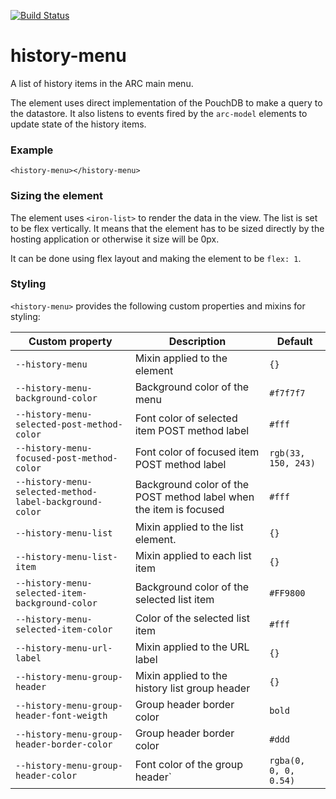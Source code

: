 [![Build Status](https://travis-ci.org/advanced-rest-client/history-menu.svg?branch=stage)](https://travis-ci.org/advanced-rest-client/history-menu)  

# history-menu

A list of history items in the ARC main menu.

The element uses direct implementation of the PouchDB to make a query to the
datastore. It also listens to events fired by the `arc-model` elements to
update state of the history items.

### Example
```
<history-menu></history-menu>
```

### Sizing the element

The element uses `<iron-list>` to render the data in the view. The list is set
to be flex vertically. It means that the element has to be sized directly by the
hosting application or otherwise it size will be 0px.

It can be done using flex layout and making the element to be `flex: 1`.

### Styling
`<history-menu>` provides the following custom properties and mixins for styling:

Custom property | Description | Default
----------------|-------------|----------
`--history-menu` | Mixin applied to the element | `{}`
`--history-menu-background-color` | Background color of the menu | `#f7f7f7`
`--history-menu-selected-post-method-color` | Font color of selected item POST method label | `#fff`
`--history-menu-focused-post-method-color` | Font color of focused item POST method label | `rgb(33, 150, 243)`
`--history-menu-selected-method-label-background-color` | Background color of the POST method label when the item is focused | `#fff`
`--history-menu-list` | Mixin applied to the list element. | `{}`
`--history-menu-list-item` | Mixin applied to each list item | `{}`
`--history-menu-selected-item-background-color` | Background color of the selected list item | `#FF9800`
`--history-menu-selected-item-color` | Color of the selected list item | `#fff`
`--history-menu-url-label` | Mixin applied to the URL label | `{}`
`--history-menu-group-header` | Mixin applied to the history list group header | `{}`
`--history-menu-group-header-font-weigth` | Group header border color |  `bold`
`--history-menu-group-header-border-color` | Group header border color | `#ddd`
`--history-menu-group-header-color` | Font color of the group header` | `rgba(0, 0, 0, 0.54)`

